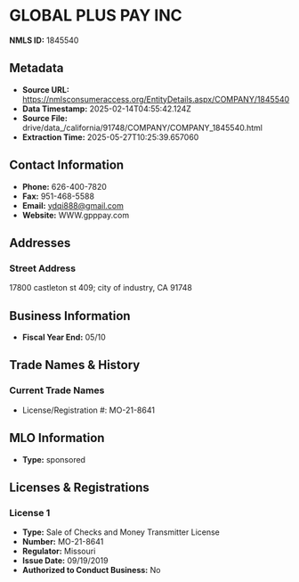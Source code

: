 # GLOBAL PLUS PAY INC

**NMLS ID:** 1845540

## Metadata
- **Source URL:** https://nmlsconsumeraccess.org/EntityDetails.aspx/COMPANY/1845540
- **Data Timestamp:** 2025-02-14T04:55:42.124Z
- **Source File:** drive/data_/california/91748/COMPANY/COMPANY_1845540.html
- **Extraction Time:** 2025-05-27T10:25:39.657060

## Contact Information
- **Phone:** 626-400-7820
- **Fax:** 951-468-5588
- **Email:** ydqi888@gmail.com
- **Website:** WWW.gpppay.com

## Addresses
### Street Address
17800 castleton st 409; city of industry, CA 91748

## Business Information
- **Fiscal Year End:** 05/10

## Trade Names & History
### Current Trade Names
- License/Registration #: MO-21-8641

## MLO Information
- **Type:** sponsored

## Licenses & Registrations

### License 1
- **Type:** Sale of Checks and Money Transmitter License
- **Number:** MO-21-8641
- **Regulator:** Missouri
- **Issue Date:** 09/19/2019
- **Authorized to Conduct Business:** No
